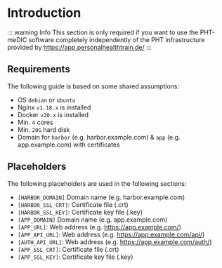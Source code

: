 # Introduction 
::: warning Info
This section is only required if you want to use the PHT-meDIC software completely independently of the PHT infrastructure provided by  https://app.personalhealthtrain.de/
:::
## Requirements
The following guide is based on some shared assumptions:

- OS `debian` or `ubuntu`
- Nginx `v1.18.x` is installed
- Docker `v20.x` is installed
- Min. `4` cores
- Min. `20G` hard disk
- Domain for `harbor` (e.g. harbor.example.com) & `app` (e.g. app.example.com) with certificates

## Placeholders

The following placeholders are used in the following sections:
- `[HARBOR_DOMAIN]` Domain name (e.g. harbor.example.com)
- `[HARBOR_SSL_CRT]`: Certificate file (.crt)
- `[HARBOR_SSL_KEY]`: Certificate key file (.key)
- `[APP_DOMAIN]` Domain name (e.g. app.example.com)
- `[APP_URL]`: Web address (e.g. https://app.example.com/)
- `[APP_API_URL]`: Web address (e.g. https://app.example.com/api/)
- `[AUTH_API_URL]`: Web address (e.g. https://app.example.com/auth/)
- `[APP_SSL_CRT]`: Certificate file (.crt)
- `[APP_SSL_KEY]`: Certificate key file (.key)
